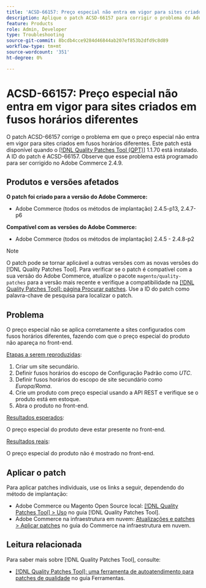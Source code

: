```yaml
---
title: 'ACSD-66157: Preço especial não entra em vigor para sites criados em fusos horários diferentes'
description: Aplique o patch ACSD-66157 para corrigir o problema do Adobe Commerce em que o preço especial não entra em vigor para sites criados em fusos horários diferentes.
feature: Products
role: Admin, Developer
type: Troubleshooting
source-git-commit: 8bcdb4cce9284d46844ab207ef853b2dfd9c8d89
workflow-type: tm+mt
source-wordcount: '351'
ht-degree: 0%

---
```



# ACSD-66157: Preço especial não entra em vigor para sites criados em fusos horários diferentes

O patch ACSD-66157 corrige o problema em que o preço especial não entra em vigor para sites criados em fusos horários diferentes. Este patch está disponível quando o [[!DNL Quality Patches Tool (QPT)]](/help/tools/quality-patches-tool/quality-patches-tool-to-self-serve-quality-patches.md) 1.1.70 está instalado. A ID do patch é ACSD-66157. Observe que esse problema está programado para ser corrigido no Adobe Commerce 2.4.9.

## Produtos e versões afetados

**O patch foi criado para a versão do Adobe Commerce:**

* Adobe Commerce (todos os métodos de implantação) 2.4.5-p13, 2.4.7-p6

**Compatível com as versões do Adobe Commerce:**

* Adobe Commerce (todos os métodos de implantação) 2.4.5 - 2.4.8-p2

>[!NOTE]
>
>O patch pode se tornar aplicável a outras versões com as novas versões do [!DNL Quality Patches Tool]. Para verificar se o patch é compatível com a sua versão do Adobe Commerce, atualize o pacote `magento/quality-patches` para a versão mais recente e verifique a compatibilidade na [[!DNL Quality Patches Tool]: página Procurar patches](https://experienceleague.adobe.com/tools/commerce-quality-patches/index.html?lang=pt-BR). Use a ID do patch como palavra-chave de pesquisa para localizar o patch.

## Problema

O preço especial não se aplica corretamente a sites configurados com fusos horários diferentes, fazendo com que o preço especial do produto não apareça no front-end.

<u>Etapas a serem reproduzidas</u>:

1. Criar um site secundário.
1. Definir fusos horários do escopo de Configuração Padrão como *UTC*.
1. Definir fusos horários do escopo de site secundário como *Europa/Roma*.
1. Crie um produto com preço especial usando a API REST e verifique se o produto está em estoque.
1. Abra o produto no front-end.

<u>Resultados esperados</u>:

O preço especial do produto deve estar presente no front-end.

<u>Resultados reais</u>:

O preço especial do produto não é mostrado no front-end.

## Aplicar o patch

Para aplicar patches individuais, use os links a seguir, dependendo do método de implantação:

* Adobe Commerce ou Magento Open Source local: [[!DNL Quality Patches Tool] > Uso](/help/tools/quality-patches-tool/usage.md) no guia [!DNL Quality Patches Tool].
* Adobe Commerce na infraestrutura em nuvem: [Atualizações e patches > Aplicar patches](https://experienceleague.adobe.com/docs/commerce-cloud-service/user-guide/develop/upgrade/apply-patches.html?lang=pt-BR) no guia do Commerce na infraestrutura em nuvem.

## Leitura relacionada

Para saber mais sobre [!DNL Quality Patches Tool], consulte:

* [[!DNL Quality Patches Tool]: uma ferramenta de autoatendimento para patches de qualidade](/help/tools/quality-patches-tool/quality-patches-tool-to-self-serve-quality-patches.md) no guia Ferramentas.
